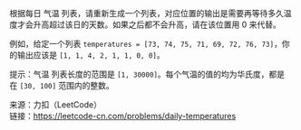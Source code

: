 根据每日 气温 列表，请重新生成一个列表，对应位置的输出是需要再等待多久温度才会升高超过该日的天数。如果之后都不会升高，请在该位置用 0 来代替。

例如，给定一个列表 ```temperatures = [73, 74, 75, 71, 69, 72, 76, 73]```，你的输出应该是 ```[1, 1, 4, 2, 1, 1, 0, 0]```。

提示：气温 列表长度的范围是 ```[1, 30000]```。每个气温的值的均为华氏度，都是在 ```[30, 100]``` 范围内的整数。

来源：力扣（LeetCode）  
链接：https://leetcode-cn.com/problems/daily-temperatures